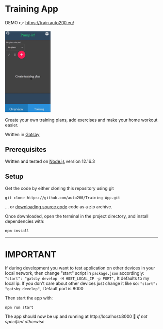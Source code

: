 # Training App

DEMO 👉 https://train.auto200.eu/

<img src="preview.gif" alt="preview" width="150px">

Create your own training plans, add exercises and make your home workout easier.

Written in [Gatsby](https://github.com/gatsbyjs/gatsby/)

## Prerequisites

Written and tested on [Node.js](https://nodejs.org) version 12.16.3

## Setup

Get the code by either cloning this repository using git

```
git clone https://github.com/auto200/Training-App.git
```

... or [downloading source code](https://github.com/auto200/Training-App/archive/master.zip) code as a zip archive.

Once downloaded, open the terminal in the project directory, and install dependencies with:

```
npm install
```

---

# IMPORTANT

If during development you want to test application on other devices in your local network, then change "start" script in `package.json` accordingly:
`"start": "gatsby develop -H HOST_LOCAL_IP -p PORT",`
It defaults to my local ip.
If you don't care about other devices just change it like so:
`"start": "gatsby develop",`
Default port is 8000

Then start the app with:

```
npm run start
```

The app should now be up and running at http://localhost:8000 🚀 _if not specified otherwise_
